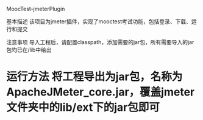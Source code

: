 MoocTest-jmeterPlugin

基本描述
该项目为jmeter插件，实现了mooctest考试功能，包括登录、下载、运行和提交

注意事项
导入工程后，请配置classpath，添加需要的jar包，所有需要导入的jar包均已在/lib中给出

运行方法
将工程导出为jar包，名称为ApacheJMeter_core.jar，覆盖jmeter文件夹中的lib/ext下的jar包即可
=====================
